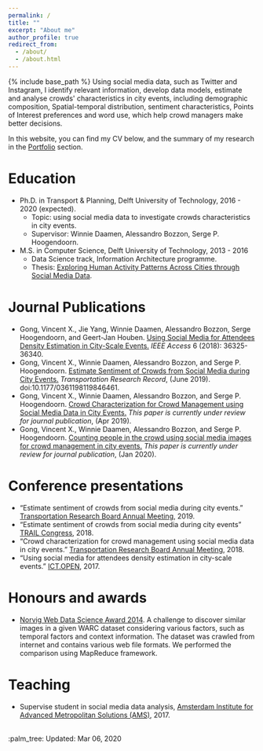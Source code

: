 ```yaml
---
permalink: /
title: ""
excerpt: "About me"
author_profile: true
redirect_from:
  - /about/
  - /about.html
---
```


{% include base_path %}
Using social media data, such as Twitter and Instagram, I identify relevant information, develop data models, estimate and analyse crowds' characteristics in city events, including demographic composition, Spatial-temporal distribution, sentiment characteristics, Points of Interest preferences and word use, which help crowd managers make better decisions.

In this website, you can find my CV below, and the summary of my research in the [Portfolio](/portfolio/) section.

Education
======

* Ph.D. in Transport & Planning, Delft University of Technology, 2016 - 2020 (expected).
  * Topic: using social media data to investigate crowds characteristics in city events.
  * Supervisor: Winnie Daamen, Alessandro Bozzon, Serge P. Hoogendoorn.
* M.S. in Computer Science, Delft University of Technology, 2013 - 2016
  * Data Science track, Information Architecture programme.
  * Thesis: [Exploring Human Activity Patterns Across Cities through Social Media Data](https://repository.tudelft.nl/islandora/object/uuid:724e13c7-6ee9-45f5-a765-d36d6ce1d5e6).

<!-- Work experience
======
* Summer 2015: Research Assistant
  * Github University
  * Duties included: Tagging issues
  * Supervisor: Professor Git

* Fall 2015: Research Assistant
  * Github University
  * Duties included: Merging pull requests
  * Supervisor: Professor Hub

Skills
======
* Skill 1
* Skill 2
  * Sub-skill 2.1
  * Sub-skill 2.2
  * Sub-skill 2.3
* Skill 3 -->

Journal Publications
======
*  Gong, Vincent X., Jie Yang, Winnie Daamen, Alessandro Bozzon, Serge Hoogendoorn, and Geert-Jan Houben. [Using Social Media for Attendees Density Estimation in City-Scale Events.](https://ieeexplore.ieee.org/document/8374412) <i>IEEE Access</i> 6 (2018): 36325-36340.
*  Gong, Vincent X., Winnie Daamen, Alessandro Bozzon, and Serge P. Hoogendoorn. [Estimate Sentiment of Crowds from Social Media during City Events.](https://journals.sagepub.com/doi/10.1177/0361198119846461) <i>Transportation Research Record</i>, (June 2019). doi:10.1177/0361198119846461.
*  Gong, Vincent X., Winnie Daamen, Alessandro Bozzon, and Serge P. Hoogendoorn. [Crowd Characterization for Crowd Management using Social Media Data in City Events.](#) <i>This paper is currently under review for journal publication</i>, (Apr 2019).
*  Gong, Vincent X., Winnie Daamen, Alessandro Bozzon, and Serge P. Hoogendoorn. [Counting people in the crowd using social media images for crowd management in city events.](#) <i>This paper is currently under review for journal publication</i>, (Jan 2020).

<!-- Talks
======
  <ul>{% for post in site.talks %}
    {% include archive-single-talk-cv.html %}
  {% endfor %}</ul> -->

Conference presentations
======
* “Estimate sentiment of crowds from social media during city events.” [Transportation Research Board Annual Meeting](http://amonline.trb.org/68387-trb-1.4353651/t0023-1.4366018/1599-1.4366521/19-04989-1.4366522/19-04989-1.4366523?qr=1), 2019.
* “Estimate sentiment of crowds from social media during city events” [TRAIL Congress](http://rstrail.nl/new/program-congress-2018/), 2018.
* “Crowd characterization for crowd management using social media data in city events.” [Transportation Research Board Annual Meeting](https://trid.trb.org/View/1496139), 2018.
* “Using social media for attendees density estimation in city-scale events.” [ICT.OPEN](https://ict-research.nl/ict-open/), 2017.

Honours and awards
======
* [Norvig Web Data Science Award 2014](https://github.com/norvigaward/naward07).
A challenge to discover similar images in a given WARC dataset considering various factors, such as temporal factors and context information. The dataset was crawled from internet and contains various web file formats. We performed the comparison using MapReduce framework.


Teaching
======
* Supervise student in social media data analysis, [Amsterdam Institute for Advanced Metropolitan Solutions (AMS)](https://www.ams-institute.org/), 2017.

<!-- Service and leadership
======
* Currently signed in to 43 different slack teams -->

<br/>
<!-- :musical_score: Updated: May 15, 2019 -->
:palm_tree: Updated: Mar 06, 2020
